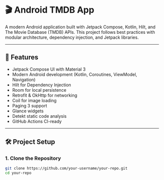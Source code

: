 # 🎬 Android TMDB App

A modern Android application built with Jetpack Compose, Kotlin, Hilt, and The Movie Database (TMDB) APIs. This project follows best practices with modular architecture, dependency injection, and Jetpack libraries.

---

## 🚀 Features

- Jetpack Compose UI with Material 3
- Modern Android development (Kotlin, Coroutines, ViewModel, Navigation)
- Hilt for Dependency Injection
- Room for local persistence
- Retrofit & OkHttp for networking
- Coil for image loading
- Paging 3 support
- Glance widgets
- Detekt static code analysis
- GitHub Actions CI-ready

---

## 🛠️ Project Setup

### 1. Clone the Repository

```bash
git clone https://github.com/your-username/your-repo.git
cd your-repo

